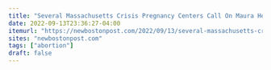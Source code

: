 ```yaml
---
title: "Several Massachusetts Crisis Pregnancy Centers Call On Maura Healey To Stop Targeting Them and Start Protecting Them"
date: 2022-09-13T23:36:27-04:00
itemurl: "https://newbostonpost.com/2022/09/13/several-massachusetts-crisis-pregnancy-centers-call-on-maura-healey-to-stop-targeting-them-and-start-protecting-them/"
sites: "newbostonpost.com"
tags: ["abortion"]
draft: false
---
```


